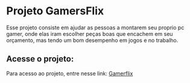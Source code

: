 <h1> Projeto GamersFlix</h1>
<p1> Esse projeto consiste em ajudar as pessoas a montarem seu proprio pc gamer, onde elas iram escolher peças boas que encachem em seu orçamento, mas tendo um bom desempenho em jogos
e no trabalho.</p1>

<h2>Acesse o projeto:</h2>
<p1>Para acesso ao projeto, entre nesse link: <a href="https://felipealves4.github.io/GamersFlix/"> Gamerflix</a></p1>
